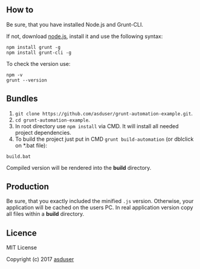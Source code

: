 ## How to

Be sure, that you have installed Node.js and Grunt-CLI. 

If not, download <a href="https://nodejs.org/en/" target="_blank">node.js</a>, install it and use the following syntax:

```
npm install grunt -g
npm install grunt-cli -g
```

To check the version use:

```
npm -v
grunt --version
```

## Bundles

1. `git clone https://github.com/asduser/grunt-automation-example.git`.
2. `cd grunt-automation-example`.
3. In root directory use `npm install` via CMD. It will install all needed project dependencies.
4. To build the project just put in CMD `grunt build-automation` (or dblclick on *.bat file):

```
build.bat
```

Compiled version will be rendered into the **build** directory.

## Production

Be sure, that you exactly included the minified `.js` version. Otherwise, your application will be cached on the users PC.
In real application version copy all files within a **build** directory.

## Licence

MIT License

Copyright (c) 2017 [asduser](https://github.com/asduser)
